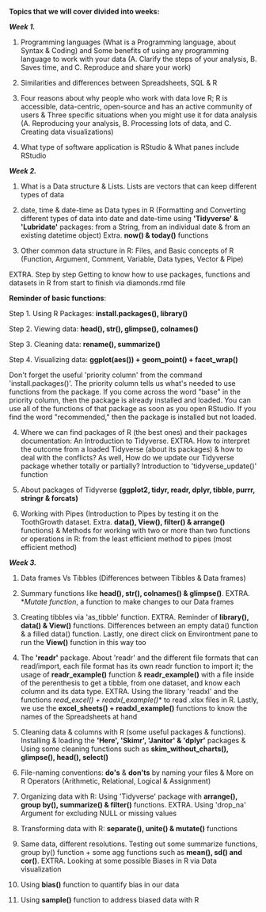 **Topics that we will cover divided into weeks:**

_**Week 1.**_ 

1. Programming languages (What is a Programming language, about Syntax & Coding) and Some benefits of using any programming language to work with your data (A. Clarify the steps of your analysis, B. Saves time, and C. Reproduce and share your work)

2. Similarities and differences between Spreadsheets, SQL & R

3. Four reasons about why people who work with data love R; R is accessible, data-centric, open-source and has an active community of users & Three specific situations when you might use it for data analysis (A. Reproducing your analysis, B. Processing lots of data, and C. Creating data visualizations)

4. What type of software application is RStudio & What panes include RStudio

_**Week 2.**_ 

1. What is a Data structure & Lists. Lists are vectors that can keep different types of data 

2. date, time & date-time as Data types in R (Formatting and Converting different types of data into date and date-time using **'Tidyverse' & 'Lubridate'** packages: from a String, from an individual date & from an existing datetime object) Extra. **now() & today()** functions

3. Other common data structure in R: Files, and Basic concepts of R (Function, Argument, Comment, Variable, Data types, Vector & Pipe)

EXTRA. Step by step Getting to know how to use packages, functions and datasets in R from start to finish via diamonds.rmd file

**Reminder of basic functions**: 

Step 1. Using R Packages: **install.packages(), library()**

Step 2. Viewing data: **head(), str(), glimpse(), colnames()**

Step 3. Cleaning data: **rename(), summarize()**

Step 4. Visualizing data: **ggplot(aes()) + geom_point() + facet_wrap()**

Don't forget the useful 'priority column' from the command 'install.packages()'. The priority column tells us what's needed to use functions from the package. If you come across the word "base" in the priority column, then the package is already installed and loaded. You can use all of the functions of that package as soon as you open RStudio. If you find the word "recommended," then the package is installed but not loaded.

4. Where we can find packages of R (the best ones) and their packages documentation: An Introduction to Tidyverse. EXTRA. How to interpret the outcome from a loaded Tidyverse (about its packages) & how to deal with the conflicts? As well, How do we update our Tidyverse package whether totally or partially? Introduction to 'tidyverse_update()' function

5. About packages of Tidyverse **(ggplot2, tidyr, readr, dplyr, tibble, purrr, stringr & forcats)**

6. Working with Pipes (Introduction to Pipes by testing it on the ToothGrowth dataset. Extra. **data(), View(), filter() & arrange()** functions) & Methods for working with two or more than two functions or operations in R: from the least efficient method to pipes (most efficient method)

_**Week 3.**_ 

1. Data frames Vs Tibbles (Differences between Tibbles & Data frames)

2. Summary functions like **head(), str(), colnames() & glimpse()**. EXTRA. **Mutate function*, a function to make changes to our Data frames

3. Creating tibbles via 'as_tibble' function. EXTRA. Reminder of **library(), data() & View()** functions. Differences between an empty data() function & a filled data() function. Lastly, one direct click on Environtment pane to run the **View()** function in this way too

4. The **'readr'** package. About 'readr' and the different file formats that can read/import, each file format has its own readr function to import it; the usage of **readr_example()** function & **readr_example()** with a file inside of the perenthesis to get a tibble, from one dataset, and know each column and its data type. EXTRA. Using the library 'readxl' and the functions *read_excel() +  readxl_example()** to read .xlsx files in R. Lastly, we use the **excel_sheets() + readxl_example()** functions to know the names of the Spreadsheets at hand

5. Cleaning data & columns with R (some useful packages & functions). Installing & loading the **'Here', 'Skimr', 'Janitor' & 'dplyr'** packages & Using some cleaning functions such as **skim_without_charts(), glimpse(), head(), select()**

6. File-naming conventions: __do's__ & __don'ts__ by naming your files & More on R Operators (Arithmetic, Relational, Logical & Assignment)

7. Organizing data with R: Using 'Tidyverse' package with **arrange(), group by(), summarize() & filter()** functions. EXTRA. Using 'drop_na' Argument for excluding NULL or missing values

8. Transforming data with R: **separate(), unite() & mutate()** functions

9. Same data, different resolutions. Testing out some summarize functions, group by() function + some agg functions such as **mean(), sd() and cor()**. EXTRA. Looking at some possible Biases in R via Data visualization

10. Using **bias()** function to quantify bias in our data

11. Using **sample()** function to address biased data with R
 

